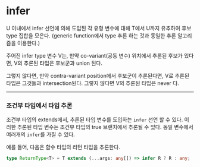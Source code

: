 # infer

U 이내에서 infer 선언에 의해 도입된 각 유형 변수에 대해 T에서 U까지 유추하여 후보 type 집합을 모은다.
(generic function에서 type 추론 하는 것과 동일한 추론 알고리즘을 이용한다.)

주어진 infer type 변수 V는, 만약 co-variant(공동 변수) 위치에서 추론된 후보가 있다면,
V의 추론된 타입은 후보군과 union 된다.

그렇지 않다면, 만약 contra-variant position에서 후보군이 추론된다면, V로 추론된 타입은 그것들과 intersection된다.
그렇지 않다면 V의 추론된 타입은 never 다.

---

### 조건부 타입에서 타입 추론

조건부 타입의 extends에서, 추론된 타입 변수를 도입하는 `infer` 선언 할 수 있다.
이러한 추론된 타입 변수는 조건부 타입의 true 브랜치에서 추론될 수 있다.
동일 변수에서 여러개의 `infer`를 가질 수 있다.

예를 들어, 다음은 함수 타입의 리턴 타입을 추론한다.

```ts
type ReturnType<T> = T extends (...args: any[]) => infer R ? R : any;
```
